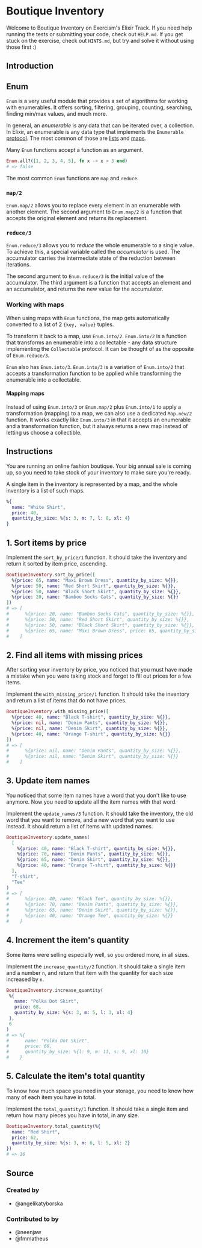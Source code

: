 # Boutique Inventory

Welcome to Boutique Inventory on Exercism's Elixir Track.
If you need help running the tests or submitting your code, check out `HELP.md`.
If you get stuck on the exercise, check out `HINTS.md`, but try and solve it without using those first :)

## Introduction

## Enum

`Enum` is a very useful module that provides a set of algorithms for working with enumerables. It offers sorting, filtering, grouping, counting, searching, finding min/max values, and much more.

In general, an _enumerable_ is any data that can be iterated over, a collection. In Elixir, an enumerable is any data type that implements the `Enumerable` [protocol][exercism-protocols]. The most common of those are [lists][exercism-lists] and [maps][exercism-maps].

Many `Enum` functions accept a function as an argument.

```elixir
Enum.all?([1, 2, 3, 4, 5], fn x -> x > 3 end)
# => false
```

The most common `Enum` functions are `map` and `reduce`.

### `map/2`

`Enum.map/2` allows you to replace every element in an enumerable with another element. The second argument to `Enum.map/2` is a function that accepts the original element and returns its replacement.

### `reduce/3`

`Enum.reduce/3` allows you to _reduce_ the whole enumerable to a single value. To achieve this, a special variable called the _accumulator_ is used. The accumulator carries the intermediate state of the reduction between iterations.

The second argument to `Enum.reduce/3` is the initial value of the accumulator. The third argument is a function that accepts an element and an accumulator, and returns the new value for the accumulator.

### Working with maps

When using maps with `Enum` functions, the map gets automatically converted to a list of 2 `{key, value}` tuples.

To transform it back to a map, use `Enum.into/2`. `Enum.into/2` is a function that transforms an enumerable into a collectable - any data structure implementing the `Collectable` protocol. It can be thought of as the opposite of `Enum.reduce/3`.

`Enum` also has `Enum.into/3`. `Enum.into/3` is a variation of `Enum.into/2` that accepts a transformation function to be applied while transforming the enumerable into a collectable.

#### Mapping maps

Instead of using `Enum.into/3` or `Enum.map/2` plus `Enum.into/1` to apply a transformation (mapping) to a map, we can also use a dedicated `Map.new/2` function. It works exactly like `Enum.into/3` in that it accepts an enumerable and a transformation function, but it always returns a new map instead of letting us choose a collectible.

[exercism-protocols]: https://exercism.org/tracks/elixir/concepts/protocols
[exercism-lists]: https://exercism.org/tracks/elixir/concepts/lists
[exercism-maps]: https://exercism.org/tracks/elixir/concepts/maps

## Instructions

You are running an online fashion boutique. Your big annual sale is coming up, so you need to take stock of your inventory to make sure you're ready.

A single item in the inventory is represented by a map, and the whole inventory is a list of such maps.

```elixir
%{
  name: "White Shirt",
  price: 40,
  quantity_by_size: %{s: 3, m: 7, l: 8, xl: 4}
}
```

## 1. Sort items by price

Implement the `sort_by_price/1` function. It should take the inventory and return it sorted by item price, ascending.

```elixir
BoutiqueInventory.sort_by_price([
  %{price: 65, name: "Maxi Brown Dress", quantity_by_size: %{}},
  %{price: 50, name: "Red Short Skirt", quantity_by_size: %{}},
  %{price: 50, name: "Black Short Skirt", quantity_by_size: %{}},
  %{price: 20, name: "Bamboo Socks Cats", quantity_by_size: %{}}
])
# => [
#      %{price: 20, name: "Bamboo Socks Cats", quantity_by_size: %{}},
#      %{price: 50, name: "Red Short Skirt", quantity_by_size: %{}},
#      %{price: 50, name: "Black Short Skirt", quantity_by_size: %{}},
#      %{price: 65, name: "Maxi Brown Dress", price: 65, quantity_by_size: %{}}
#    ]
```

## 2. Find all items with missing prices

After sorting your inventory by price, you noticed that you must have made a mistake when you were taking stock and forgot to fill out prices for a few items.

Implement the `with_missing_price/1` function. It should take the inventory and return a list of items that do not have prices.

```elixir
BoutiqueInventory.with_missing_price([
  %{price: 40, name: "Black T-shirt", quantity_by_size: %{}},
  %{price: nil, name: "Denim Pants", quantity_by_size: %{}},
  %{price: nil, name: "Denim Skirt", quantity_by_size: %{}},
  %{price: 40, name: "Orange T-shirt", quantity_by_size: %{}}
])
# => [
#      %{price: nil, name: "Denim Pants", quantity_by_size: %{}},
#      %{price: nil, name: "Denim Skirt", quantity_by_size: %{}}
#    ]
```

## 3. Update item names

You noticed that some item names have a word that you don't like to use anymore. Now you need to update all the item names with that word.

Implement the `update_names/3` function. It should take the inventory, the old word that you want to remove, and a new word that you want to use instead. It should return a list of items with updated names.

```elixir
BoutiqueInventory.update_names(
  [
    %{price: 40, name: "Black T-shirt", quantity_by_size: %{}},
    %{price: 70, name: "Denim Pants", quantity_by_size: %{}},
    %{price: 65, name: "Denim Skirt", quantity_by_size: %{}},
    %{price: 40, name: "Orange T-shirt", quantity_by_size: %{}}
  ],
  "T-shirt",
  "Tee"
)
# => [
#      %{price: 40, name: "Black Tee", quantity_by_size: %{}},
#      %{price: 70, name: "Denim Pants", quantity_by_size: %{}},
#      %{price: 65, name: "Denim Skirt", quantity_by_size: %{}},
#      %{price: 40, name: "Orange Tee", quantity_by_size: %{}}
#    ]
```


## 4. Increment the item's quantity

Some items were selling especially well, so you ordered more, in all sizes.

Implement the `increase_quantity/2` function. It should take a single item and a number `n`, and return that item with the quantity for each size increased by `n`.

```elixir
BoutiqueInventory.increase_quantity(
 %{
   name: "Polka Dot Skirt",
   price: 68,
   quantity_by_size: %{s: 3, m: 5, l: 3, xl: 4}
 },
 6
)
# => %{
#      name: "Polka Dot Skirt",
#      price: 68,
#      quantity_by_size: %{l: 9, m: 11, s: 9, xl: 10}
#    }

```

## 5. Calculate the item's total quantity

To know how much space you need in your storage, you need to know how many of each item you have in total.

Implement the `total_quantity/1` function. It should take a single item and return how many pieces you have in total, in any size.

```elixir
BoutiqueInventory.total_quantity(%{
  name: "Red Shirt",
  price: 62,
  quantity_by_size: %{s: 3, m: 6, l: 5, xl: 2}
})
# => 16
```

## Source

### Created by

- @angelikatyborska

### Contributed to by

- @neenjaw
- @fmmatheus